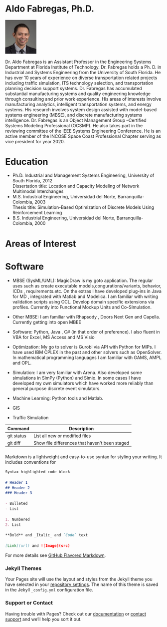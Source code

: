 # Aldo Fabregas, Ph.D.
<img src="AF_pic.jpg" alt="afabregas" width="100"/>

Dr. Aldo Fabregas is an Assistant Professor in the Engineering Systems Department at Florida Institute of Technology. Dr. Fabregas holds a Ph. D. in Industrial and Systems Engineering from the University of South Florida. He has over 10 years of experience on diverse transportation related projects including traffic simulation, ITS technology selection, and transportation planning decision support systems. Dr. Fabregas has accumulated substantial manufacturing systems and quality engineering knowledge through consulting and prior work experience. His areas of interests involve manufacturing analytics, intelligent transportation systems, and energy systems. His research involves system design assisted with model-based systems engineering (MBSE), and discrete manufacturing systems intelligence. Dr. Fabregas is an Object Management Group –Certified Systems Modeling Professional (OCSMP). He also takes part in the reviewing committee of the IEEE Systems Engineering Conference. He is an active member of the INCOSE Space Coast Professional Chapter serving as vice president for year 2020.

# Education
* Ph.D. Industrial and Management Systems Engineering, University of South Florida, 2012<br>
  Dissertation title: Location and Capacity Modeling of Network Multimodal Interchanges<br>
* M.S. Industrial Engineering, Universidad del Norte, Barranquilla-Colombia, 2003 <br>
  Thesis title: Simulation-Based Optimization of Discrete Models Using Reinforcement Learning <br>
* B.S. Industrial Engineering, Universidad del Norte, Barranquilla-Colombia, 2000 <br>

# Areas of Interest




# Software
* MBSE (SysML/UML): MagicDraw is my goto application. The regular uses such as create executable models,congurations/variants, behavior, ICDs , requirements.etc. On the extras I  have developed plug-ins in Java for MD , integrated with Matlab and Modelica. I am familiar with writing validation scripts using OCL. Develop domain specific extensions via profiles.  Currently into Functional Mockup Units and Co-SImulation.
* Other MBSE: I am familiar with Rhapsody , Doors Next Gen and Capella. Currently getting into open MBEE
* Software: Python, Java , C# (in that order of preference). I also fluent in VBA for Excel, MS Access and MS Visio

* Optimization: My go to solver is Gurobi via API with Python for MIPs. I have used IBM CPLEX in the past and other solvers such as OpenSolver. In mathematical programming languages I am familiar with GAMS, AMPL and OPL.

* Simulation: I am very familiar with Arena. Also developed some simulations in SimPy (Python) and Simio. In some cases I have developed my own simulators which have worked more reliably than general purpose discrete event simulators.

* Machine Learning: Python tools and Matlab. 

* GIS

* Traffic Simulation

| Command | Description |
| --- | --- |
| git status | List all new or modified files |
| git diff | Show file differences that haven't been staged |


###
Markdown is a lightweight and easy-to-use syntax for styling your writing. It includes conventions for

```markdown
Syntax highlighted code block

# Header 1
## Header 2
### Header 3

- Bulleted
- List

1. Numbered
2. List

**Bold** and _Italic_ and `Code` text

[Link](url) and ![Image](src)
```

For more details see [GitHub Flavored Markdown](https://guides.github.com/features/mastering-markdown/).

### Jekyll Themes

Your Pages site will use the layout and styles from the Jekyll theme you have selected in your [repository settings](https://github.com/a-fabregas/Aldo-Fabregas/settings). The name of this theme is saved in the Jekyll `_config.yml` configuration file.

### Support or Contact

Having trouble with Pages? Check out our [documentation](https://docs.github.com/categories/github-pages-basics/) or [contact support](https://github.com/contact) and we’ll help you sort it out.
